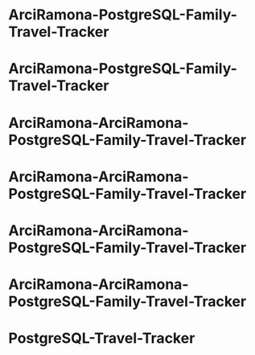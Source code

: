 # ArciRamona-PostgreSQL-Family-Travel-Tracker
# ArciRamona-PostgreSQL-Family-Travel-Tracker
# ArciRamona-ArciRamona-PostgreSQL-Family-Travel-Tracker
# ArciRamona-ArciRamona-PostgreSQL-Family-Travel-Tracker
# ArciRamona-ArciRamona-PostgreSQL-Family-Travel-Tracker
# ArciRamona-ArciRamona-PostgreSQL-Family-Travel-Tracker
# PostgreSQL-Travel-Tracker
